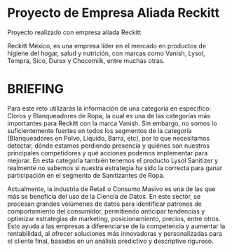 # Proyecto de Empresa Aliada Reckitt
Proyecto realizado con empresa aliada Reckitt 

Reckitt México, es una empresa líder en el mercado en productos de higiene del hogar, salud y nutrición, con marcas como Vanish, Lysol, Tempra, Sico, Durex y Chocomilk, entre muchas otras.

# BRIEFING
Para este reto utilizarás la información de una categoría en específico: Cloros y Blanqueadores de Ropa, la cual es una de las categorías más importantes para Reckitt con la marca Vanish. Sin embargo,  no somos lo suficientemente fuertes en todos los segmentos de la categoría (Blanqueadores en Polvo, Liquido, Barra, etc), por lo que necesitamos detectar, dónde estamos perdiendo presencia y quiénes son nuestros principales competidores y qué acciones podemos implementar para mejorar. 
En esta categoría también tenemos el producto Lysol Sanitizer y realmente no sabemos si nuestra estrategia ha sido la correcta para ganar participación en el segmento de Sanitizantes de Ropa.

Actualmente, la industria de Retail o Consumo Masivo es una de las que más se beneficia del uso de la Ciencia de Datos. En este sector, se procesan grandes volúmenes de datos para identificar patrones de comportamiento del consumidor, permitiendo anticipar tendencias y optimizar estrategias de marketing, posicionamiento, precios, entre otros. Esto ayuda a las empresas a diferenciarse de la competencia y aumentar la rentabilidad, al ofrecer soluciones más innovadoras y personalizadas para el cliente final, basadas en un análisis predictivo y descriptivo riguroso.
